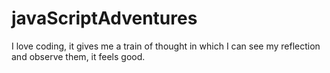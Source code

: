 # javaScriptAdventures
 I love coding, it gives me a train of thought in which I can see my reflection and observe them, it feels good.

